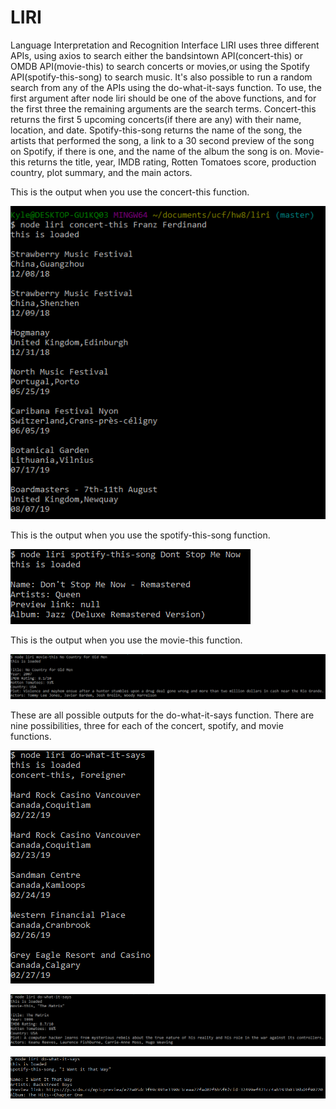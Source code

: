 # LIRI
Language Interpretation and Recognition Interface
LIRI uses three different APIs, using axios to search either the bandsintown API(concert-this) or OMDB API(movie-this) to search concerts or movies,or using the Spotify API(spotify-this-song) to search music.
It's also possible to run a random search from any of the APIs using the do-what-it-says function.
To use, the first argument after node liri should be one of the above functions, and for the first three the remaining arguments are the search terms.
Concert-this returns the first 5 upcoming concerts(if there are any) with their name, location, and date.
Spotify-this-song returns the name of the song, the artists that performed the song, a link to a 30 second preview of the song on Spotify, if there is one, and the name of the album the song is on.
Movie-this returns the title, year, IMDB rating, Rotten Tomatoes score, production country, plot summary, and the main actors.

This is the output when you use the concert-this function.

![concert-this Example](assets/screenshots/concert-thisExample.PNG)

This is the output when you use the spotify-this-song function.

![spotify-this-song Example](assets/screenshots/spotify-this-songExample.PNG)

This is the output when you use the movie-this function.

![movie-this Example](assets/screenshots/movie-thisExample.PNG)

These are all possible outputs for the do-what-it-says function.
There are nine possibilities, three for each of the concert, spotify, and movie functions.

![do-what-it-says Example 1](assets/screenshots/do-what-it-saysExample1.PNG)

![do-what-it-says Example 2](assets/screenshots/do-what-it-saysExample2.PNG)

![do-what-it-says Example 3](assets/screenshots/do-what-it-saysExample3.PNG)

